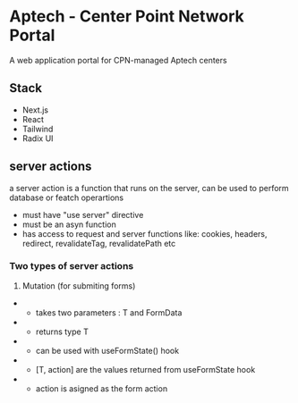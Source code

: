 # Aptech - Center Point Network Portal

A web application portal for CPN-managed Aptech centers

## Stack
- Next.js
- React
- Tailwind
- Radix UI


## server actions
a server action is a function that runs on the server, can be used to perform database or featch operartions
- must have "use server" directive
- must be an asyn function
- has access to request and server functions like: cookies, headers, redirect, revalidateTag, revalidatePath etc

### Two types of server actions
1. Mutation (for submiting forms) 
- - takes two parameters : T and FormData
- - returns type T
- - can be used with useFormState() hook
- - [T, action] are the values returned from useFormState hook
- - action is asigned as the form action